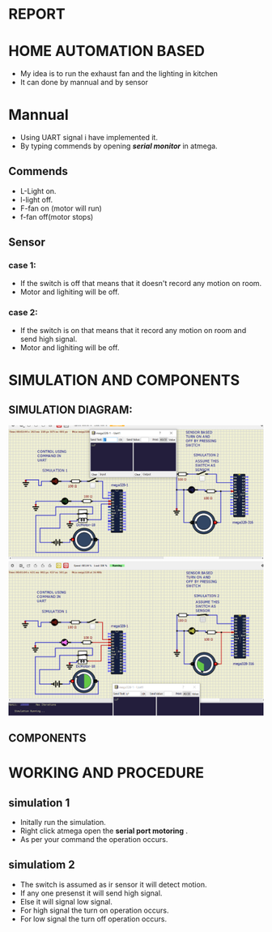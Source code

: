 #             REPORT




# HOME AUTOMATION BASED
* My idea is to run the exhaust fan and the lighting in kitchen
* It can done by mannual and by sensor

# Mannual
* Using UART signal i have implemented it.
* By typing commends by opening *__serial monitor__* in atmega.

 ## __Commends__
*  L-Light on.
* l-light off.
* F-fan on (motor will run)
* f-fan off(motor stops)

## Sensor
### case 1:
* If the switch is off that means that it doesn't record any motion on room.
* Motor and lighiting will be off.
### case 2:
* If the switch is on that means that it record any motion on room and send high signal.
* Motor and lighiting will be off.

# SIMULATION AND COMPONENTS

## SIMULATION DIAGRAM:
![INPUT](https://github.com/SIVAPRAKASHK3/pic/blob/master/input.PNG)
![OUTPUT](https://github.com/SIVAPRAKASHK3/pic/blob/master/output.PNG)

## COMPONENTS








# WORKING AND PROCEDURE
## simulation 1
* Initally run the simulation.
* Right click atmega open the **serial port motoring** .
* As per your command the operation occurs.
## simulatiom 2
* The switch is assumed as ir sensor it will detect motion.
* If any one presenst it will send high signal.
* Else it will signal low signal.
* For high signal the turn on operation occurs.
* For low signal the turn off operation occurs.
